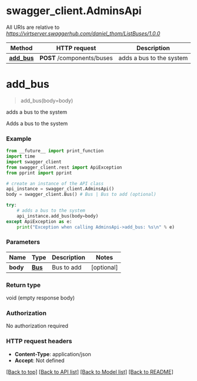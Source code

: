 # swagger_client.AdminsApi

All URIs are relative to *https://virtserver.swaggerhub.com/daniel_thom/ListBuses/1.0.0*

Method | HTTP request | Description
------------- | ------------- | -------------
[**add_bus**](AdminsApi.md#add_bus) | **POST** /components/buses | adds a bus to the system


# **add_bus**
> add_bus(body=body)

adds a bus to the system

Adds a bus to the system

### Example
```python
from __future__ import print_function
import time
import swagger_client
from swagger_client.rest import ApiException
from pprint import pprint

# create an instance of the API class
api_instance = swagger_client.AdminsApi()
body = swagger_client.Bus() # Bus | Bus to add (optional)

try:
    # adds a bus to the system
    api_instance.add_bus(body=body)
except ApiException as e:
    print("Exception when calling AdminsApi->add_bus: %s\n" % e)
```

### Parameters

Name | Type | Description  | Notes
------------- | ------------- | ------------- | -------------
 **body** | [**Bus**](Bus.md)| Bus to add | [optional] 

### Return type

void (empty response body)

### Authorization

No authorization required

### HTTP request headers

 - **Content-Type**: application/json
 - **Accept**: Not defined

[[Back to top]](#) [[Back to API list]](../README.md#documentation-for-api-endpoints) [[Back to Model list]](../README.md#documentation-for-models) [[Back to README]](../README.md)

